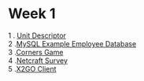 # Week 1

1 . [Unit Descriptor](http://www.sqa.org.uk/files/hn/H16W35.pdf)
<br> 2 .[MySQL Example Employee Database](https://dev.mysql.com/doc/employee/en/sakila-structure.html)
<br> 3 .[Corners Game](https://docs.google.com/document/d/1f8YCnRpKR5dgO-aP77ZXJg5SU6BWLMkiLsc99n1WZe4/pub)
<br> 4 .[Netcraft Survey](http://news.netcraft.com/archives/2015/10/16/october-2015-web-server-survey.html)
<br> 5 .[X2GO Client](https://drive.google.com/file/d/0B-CFaefA1v4RVWN5eFRlSV9YbVU/view?usp=sharing)

